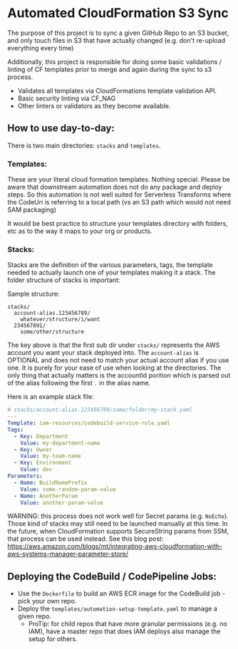 # Automated CloudFormation S3 Sync

The purpose of this project is to sync a given GitHub Repo to an S3 bucket, and only touch files in S3 that have actually changed (e.g. don't re-upload everything every time)

Additionally, this project is responsible for doing some basic validations / linting of CF templates prior to merge and again during the sync to s3 process.

* Validates all templates via CloudFormations template validation API.
* Basic security linting via CF_NAG
* Other linters or validators as they become available.

## How to use day-to-day:
There is two main directories: `stacks` and `templates`.

### Templates:
These are your literal cloud formation templates. Nothing special. Please be aware that downstream automation does not do any package and deploy steps. So this automation is not well suited for Serverless Transforms where the CodeUri is referring to a local path (vs an S3 path which would not need SAM packaging)

It would be best practice to structure your templates directory with folders, etc as to the way it maps to your org or products.

### Stacks:
Stacks are the definition of the various parameters, tags, the template needed to actually launch one of your templates making it a stack. The folder structure of stacks is important:

Sample structure:
```text
stacks/
  account-alias.123456789/
    whatever/structure/i/want
  234567891/
    some/other/structure
``` 

The key above is that the first sub dir under `stacks/` represents the AWS account you want your stack deployed into. The `account-alias` is OPTIONAL and does not need to match your actual account alias if you use one. It is purely for your ease of use when looking at the directories. The only thing that actually matters is the accountId porition which is parsed out of the alias following the first `.` in the alias name.

Here is an example stack file:
```yaml
# stacks/account-alias.123456789/some/folder/my-stack.yaml
---
Template: iam-resources/codebuild-service-role.yaml
Tags:
  - Key: Department
    Value: my-department-name
  - Key: Owner
    Value: my-team-name
  - Key: Environment
    Value: dev
Parameters:
  - Name: BuildNamePrefix
    Value: some-random-param-value
  - Name: AnotherParam
    Value: another-param-value
```
WARNING: this process does not work well for Secret params (e.g. `NoEcho`). Those kind of stacks may still need to be launched manually at this time. In the future, when CloudFormation supports SecureString params from SSM, that process can be used instead. See this blog post: https://aws.amazon.com/blogs/mt/integrating-aws-cloudformation-with-aws-systems-manager-parameter-store/

## Deploying the CodeBuild / CodePipeline Jobs:
* Use the `Dockerfile` to build an AWS ECR image for the CodeBuild job - pick your own repo.
* Deploy the `templates/automation-setup-template.yaml` to manage a given repo.
  * ProTip: for child repos that have more granular permissions (e.g. no IAM), have a master repo that does IAM deploys also manage the setup for others. 

